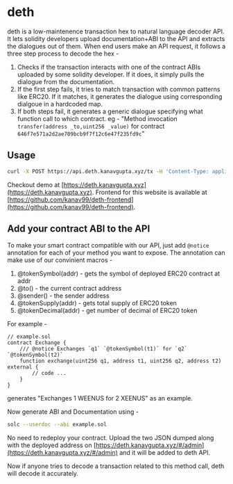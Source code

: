 # deth

deth is a low-maintenence transaction hex to natural language decoder API. It lets solidity developers upload documentation+ABI to the API and extracts the dialogues out of them. When end users make an API request, it follows a three step process to decode the hex -

1. Checks if the transaction interacts with one of the contract ABIs uploaded by some solidity developer. If it does, it simply pulls the dialogue from the documentation.
2. If the first step fails, it tries to match transaction with common patterns like ERC20. If it matches, it generates the dialogue using corresponding dialgoue in a hardcoded map.
3. If both steps fail, it generates a generic dialogue specifying what function call to which contract. eg - "Method invocation `transfer(address _to,uint256 _value)` for contract `646f7e571a2d2ae709bcb9f7f12c6e47f235fd9c`"

## Usage

```bash
curl -X POST https://api.deth.kanavgupta.xyz/tx -H 'Content-Type: application/json' --data '{ "hex": "<put transaction hex here>" }' | json_pp
```

Checkout demo at [https://deth.kanavgupta.xyz](https://deth.kanavgupta.xyz). Frontend for this website is available at [https://github.com/kanav99/deth-frontend](https://github.com/kanav99/deth-frontend).

## Add your contract ABI to the API

To make your smart contract compatible with our API, just add `@notice` annotation for each of your method you want to expose. The annotation can make use of our convinient macros -

1. @tokenSymbol(addr) - gets the symbol of deployed ERC20 contract at addr
2. @to() - the current contract address
3. @sender() - the sender address
4. @tokenSupply(addr) - gets total supply of ERC20 token
5. @tokenDecimal(addr) - get number of decimal of ERC20 token

For example -

```solidity
// example.sol
contract Exchange {
    /// @notice Exchanges `q1` `@tokenSymbol(t1)` for `q2` `@tokenSymbol(t2)`
    function exchange(uint256 q1, address t1, uint256 q2, address t2) external {
        // code ...
    }
}
```

generates "Exchanges 1 WEENUS for 2 XEENUS" as an example.

Now generate ABI and Documentation using -

```bash
solc --userdoc --abi example.sol
```

No need to redeploy your contract. Upload the two JSON dumped along with the deployed address on [https://deth.kanavgupta.xyz/#/admin](https://deth.kanavgupta.xyz/#/admin) and it will be added to deth API.

Now if anyone tries to decode a transaction related to this method call, deth will decode it accurately.
